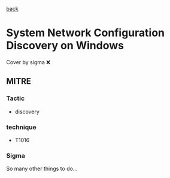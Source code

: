 [back](../index.md)
# System Network Configuration Discovery on Windows
Cover by sigma :x: 

## MITRE
### Tactic
  - discovery

### technique
  - T1016

### Sigma

 So many other things to do...